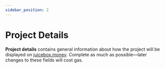 ```yaml
---
sidebar_position: 2
---
```


# Project Details

**Project details** contains general information about how the project will be displayed on [juicebox.money](https://www.juicebox.money). Complete as much as possible—later changes to these fields will cost gas.
